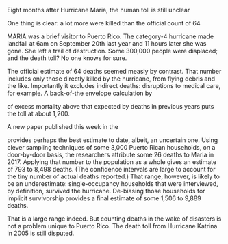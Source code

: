 Eight months after Hurricane Maria, the human toll is still unclear

One thing is clear: a lot more were killed than the official count of 64

MARIA was a brief visitor to Puerto Rico. The category-4 hurricane made landfall at 6am on September 20th last year and 11 hours later she was gone. She left a trail of destruction. Some 300,000 people were displaced; and the death toll? No one knows for sure. 

The official estimate of 64 deaths seemed measly by contrast. That number includes only those directly killed by the hurricane, from flying debris and the like. Importantly it excludes indirect deaths: disruptions to medical care, for example. A back-of-the envelope calculation by 

 of excess mortality above that expected by deaths in previous years puts the toll at about 1,200. 

A new paper published this week in the 

 provides perhaps the best estimate to date, albeit, an uncertain one. Using clever sampling techniques of some 3,000 Puerto Rican households, on a door-by-door basis, the researchers attribute some 26 deaths to Maria in 2017. Applying that number to the population as a whole gives an estimate of 793 to 8,498 deaths. (The confidence intervals are large to account for the tiny number of actual deaths reported.) That range, however, is likely to be an underestimate: single-occupancy households that were interviewed, by definition, survived the hurricane. De-biasing those households for implicit survivorship provides a final estimate of some 1,506 to 9,889 deaths. 

That is a large range indeed. But counting deaths in the wake of disasters is not a problem unique to Puerto Rico. The death toll from Hurricane Katrina in 2005 is still disputed.